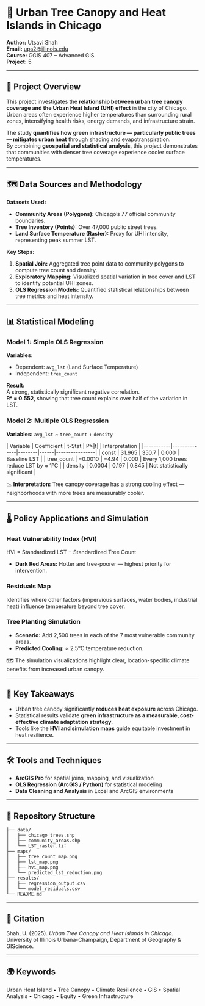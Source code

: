 # 🌳 Urban Tree Canopy and Heat Islands in Chicago

**Author:** Utsavi Shah  
**Email:** ups2@illinois.edu  
**Course:** GGIS 407 – Advanced GIS  
**Project:** 5  

---

## 🧩 Project Overview

This project investigates the **relationship between urban tree canopy coverage and the Urban Heat Island (UHI) effect** in the city of Chicago.  
Urban areas often experience higher temperatures than surrounding rural zones, intensifying health risks, energy demands, and infrastructure strain.  

The study **quantifies how green infrastructure — particularly public trees — mitigates urban heat** through shading and evapotranspiration.  
By combining **geospatial and statistical analysis**, this project demonstrates that communities with denser tree coverage experience cooler surface temperatures.

---

## 🗺️ Data Sources and Methodology

**Datasets Used:**
- **Community Areas (Polygons):** Chicago’s 77 official community boundaries.  
- **Tree Inventory (Points):** Over 47,000 public street trees.  
- **Land Surface Temperature (Raster):** Proxy for UHI intensity, representing peak summer LST.  

**Key Steps:**
1. **Spatial Join:** Aggregated tree point data to community polygons to compute tree count and density.  
2. **Exploratory Mapping:** Visualized spatial variation in tree cover and LST to identify potential UHI zones.  
3. **OLS Regression Models:** Quantified statistical relationships between tree metrics and heat intensity.

---

## 📊 Statistical Modeling

### Model 1: Simple OLS Regression  
**Variables:**  
- Dependent: `avg_lst` (Land Surface Temperature)  
- Independent: `tree_count`

**Result:**  
A strong, statistically significant negative correlation.  
**R² = 0.552**, showing that tree count explains over half of the variation in LST.

### Model 2: Multiple OLS Regression  
**Variables:** `avg_lst` ~ `tree_count` + `density`

| Variable | Coefficient | t-Stat | P>|t| | Interpretation |
|-----------|--------------|--------|------|----------------|
| const | 31.965 | 350.7 | 0.000 | Baseline LST |
| tree_count | −0.0010 | −4.94 | 0.000 | Every 1,000 trees reduce LST by ≈ 1°C |
| density | 0.0004 | 0.197 | 0.845 | Not statistically significant |

📉 **Interpretation:** Tree canopy coverage has a strong cooling effect — neighborhoods with more trees are measurably cooler.

---

## 🌡️ Policy Applications and Simulation

### Heat Vulnerability Index (HVI)
HVI = Standardized LST − Standardized Tree Count  
- **Dark Red Areas:** Hotter and tree-poorer — highest priority for intervention.  

### Residuals Map
Identifies where other factors (impervious surfaces, water bodies, industrial heat) influence temperature beyond tree cover.

### Tree Planting Simulation
- **Scenario:** Add 2,500 trees in each of the 7 most vulnerable community areas.  
- **Predicted Cooling:** ≈ 2.5°C temperature reduction.

🗺️ The simulation visualizations highlight clear, location-specific climate benefits from increased urban canopy.

---

## 🧠 Key Takeaways

- Urban tree canopy significantly **reduces heat exposure** across Chicago.  
- Statistical results validate **green infrastructure as a measurable, cost-effective climate adaptation strategy**.  
- Tools like the **HVI and simulation maps** guide equitable investment in heat resilience.

---

## 🛠️ Tools and Techniques
- **ArcGIS Pro** for spatial joins, mapping, and visualization  
- **OLS Regression (ArcGIS / Python)** for statistical modeling  
- **Data Cleaning and Analysis** in Excel and ArcGIS environments  

---

## 📂 Repository Structure

```
├── data/
│   ├── chicago_trees.shp
│   ├── community_areas.shp
│   └── LST_raster.tif
├── maps/
│   ├── tree_count_map.png
│   ├── lst_map.png
│   ├── hvi_map.png
│   └── predicted_lst_reduction.png
├── results/
│   ├── regression_output.csv
│   └── model_residuals.csv
└── README.md
```

---

## 📜 Citation

Shah, U. (2025). *Urban Tree Canopy and Heat Islands in Chicago.*  
University of Illinois Urbana-Champaign, Department of Geography & GIScience.

---

## 🌍 Keywords
Urban Heat Island • Tree Canopy • Climate Resilience • GIS • Spatial Analysis • Chicago • Equity • Green Infrastructure
